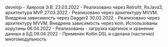  develop - Хаяроов Э.В.
 23.03.2022 - Реализовано через Retrofit, RxJava3, архитектура MVP
 27.03.2022 - Реализовано через архитектуру MVVM. Внедрена зависимость через Dagger2
 30.03.2022 - Реализовано через архитектуру MVVM. Внедрена зависимость через koin. Использованы корутины
06.04.2022 - Реализованы - загрузка картинок и хранение данных в БД
09.04.2022 - Применен Kotlin DSL и сделана (частично) многомодульность
